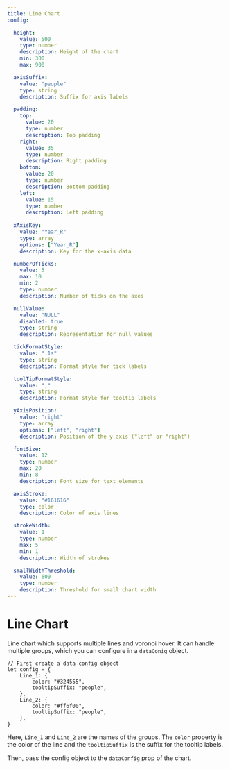 ```yaml
---
title: Line Chart
config:

  height:
    value: 500
    type: number
    description: Height of the chart
    min: 300
    max: 900

  axisSuffix:
    value: "people"
    type: string
    description: Suffix for axis labels

  padding:
    top:
      value: 20
      type: number
      description: Top padding
    right:
      value: 35
      type: number
      description: Right padding
    bottom:
      value: 20
      type: number
      description: Bottom padding
    left:
      value: 15
      type: number
      description: Left padding
      
  xAxisKey:
    value: "Year_R"
    type: array
    options: ["Year_R"]
    description: Key for the x-axis data

  numberOfTicks:
    value: 5
    max: 10
    min: 2
    type: number
    description: Number of ticks on the axes

  nullValue:
    value: "NULL"
    disabled: true
    type: string
    description: Representation for null values

  tickFormatStyle:
    value: ".1s"
    type: string
    description: Format style for tick labels

  toolTipFormatStyle:
    value: ","
    type: string
    description: Format style for tooltip labels

  yAxisPosition:
    value: "right"
    type: array
    options: ["left", "right"]
    description: Position of the y-axis ("left" or "right")

  fontSize:
    value: 12
    type: number
    max: 20
    min: 8
    description: Font size for text elements

  axisStroke:
    value: "#161616"
    type: color
    description: Color of axis lines

  strokeWidth:
    value: 1
    type: number
    max: 5
    min: 1
    description: Width of strokes

  smallWidthThreshold:
    value: 600
    type: number
    description: Threshold for small chart width
---
```


# Line Chart

Line chart which supports multiple lines and voronoi hover. It can handle multiple groups, which you can configure in a `dataConig` object.

```svelte
// First create a data config object
let config = {
    Line_1: {
        color: "#324555",
        tooltipSuffix: "people",
    },
    Line_2: {
        color: "#ff6f00",
        tooltipSuffix: "people",
    },
}
```

Here, `Line_1` and `Line_2` are the names of the groups. The `color` property is the color of the line and the `tooltipSuffix` is the suffix for the tooltip labels.

Then, pass the config object to the `dataConfig` prop of the chart.

